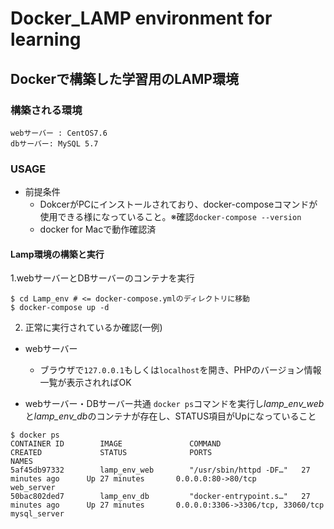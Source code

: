 # Docker_LAMP environment for learning
## Dockerで構築した学習用のLAMP環境
### 構築される環境
```
webサーバー : CentOS7.6
dbサーバー: MySQL 5.7
```
### USAGE
- 前提条件
  * DokcerがPCにインストールされており、docker-composeコマンドが使用できる様になっていること。※確認`docker-compose --version`
  * docker for Macで動作確認済

#### Lamp環境の構築と実行
1.webサーバーとDBサーバーのコンテナを実行
```
$ cd Lamp_env # <= docker-compose.ymlのディレクトリに移動
$ docker-compose up -d
```
2. 正常に実行されているか確認(一例)
  - webサーバー
    - ブラウザで`127.0.0.1`もしくは`localhost`を開き、PHPのバージョン情報一覧が表示されればOK

  - webサーバー・DBサーバー共通
`docker ps`コマンドを実行し*lamp_env_web*と*lamp_env_db*のコンテナが存在し、STATUS項目がUpになっていること
```
$ docker ps
CONTAINER ID        IMAGE               COMMAND                  CREATED             STATUS              PORTS                               NAMES
5af45db97332        lamp_env_web        "/usr/sbin/httpd -DF…"   27 minutes ago      Up 27 minutes       0.0.0.0:80->80/tcp                  web_server
50bac802ded7        lamp_env_db         "docker-entrypoint.s…"   27 minutes ago      Up 27 minutes       0.0.0.0:3306->3306/tcp, 33060/tcp   mysql_server
```